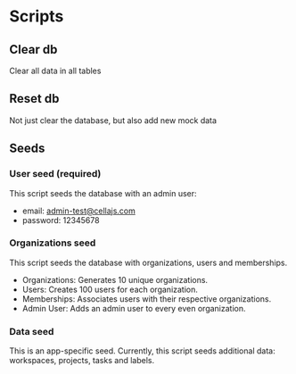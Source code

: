 # Scripts

## Clear db
Clear all data in all tables

## Reset db
Not just clear the database, but also add new mock data

## Seeds

### User seed (required)
This script seeds the database with an admin user:

* email: admin-test@cellajs.com
* password: 12345678

### Organizations seed
This script seeds the database with organizations, users and memberships.

- Organizations: Generates 10 unique organizations.
- Users: Creates 100 users for each organization.
- Memberships: Associates users with their respective organizations.
- Admin User: Adds an admin user to every even organization.

### Data seed
This is an app-specific seed. Currently, this script seeds additional data: workspaces, projects, tasks and labels.
